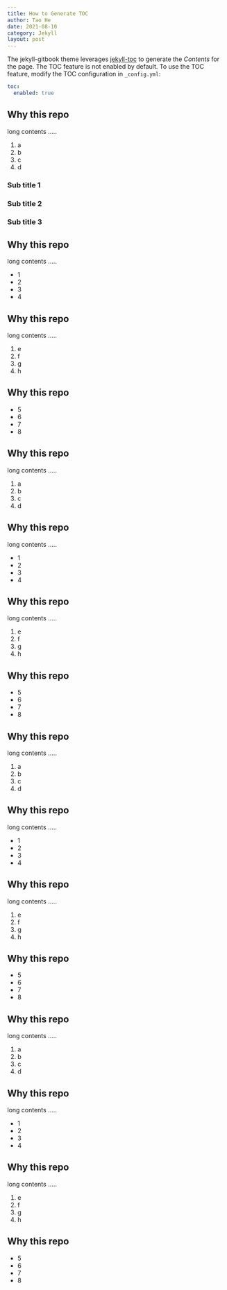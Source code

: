 ```yaml
---
title: How to Generate TOC
author: Tao He
date: 2021-08-10
category: Jekyll
layout: post
---
```


The jekyll-gitbook theme leverages [jekyll-toc][1] to generate the _Contents_ for the page.
The TOC feature is not enabled by default. To use the TOC feature, modify the TOC
configuration in `_config.yml`:

```yaml
toc:
  enabled: true
```

## Why this repo

long contents .....

1. a
2. b
3. c
4. d

### Sub title 1

### Sub title 2

### Sub title 3

## Why this repo

long contents .....

- 1
- 2
- 3
- 4

## Why this repo

long contents .....

1. e
2. f
3. g
4. h

## Why this repo

- 5
- 6
- 7
- 8

## Why this repo

long contents .....

1. a
2. b
3. c
4. d

## Why this repo

long contents .....

- 1
- 2
- 3
- 4

## Why this repo

long contents .....

1. e
2. f
3. g
4. h

## Why this repo

- 5
- 6
- 7
- 8

## Why this repo

long contents .....

1. a
2. b
3. c
4. d

## Why this repo

long contents .....

- 1
- 2
- 3
- 4

## Why this repo

long contents .....

1. e
2. f
3. g
4. h

## Why this repo

- 5
- 6
- 7
- 8

## Why this repo

long contents .....

1. a
2. b
3. c
4. d

## Why this repo

long contents .....

- 1
- 2
- 3
- 4

## Why this repo

long contents .....

1. e
2. f
3. g
4. h

## Why this repo

- 5
- 6
- 7
- 8

[1]: https://github.com/allejo/jekyll-toc
